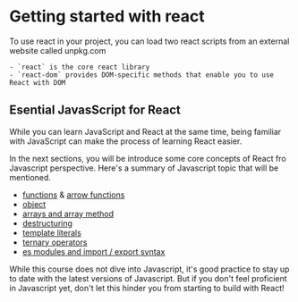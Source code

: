 # Getting started with react

To use react in your project, you can load two react scripts from an external website called unpkg.com

    - `react` is the core react library
    - `react-dom` provides DOM-specific methods that enable you to use React with DOM

## Esential JavasScript for React
While you can learn JavaScript and React at the same time, being familiar with JavaScript can make the process of learning React easier.

In the next sections, you will be introduce some core concepts of React fro Javascript perspective. Here's a summary of Javascript topic that will be mentioned.

- [functions](https://developer.mozilla.org/en-US/docs/Web/JavaScript/Guide/Functions) & [arrow functions](https://developer.mozilla.org/en-US/docs/Web/JavaScript/Reference/Functions/Arrow_functions)
- [object](https://developer.mozilla.org/en-US/docs/Web/JavaScript/Reference/Global_Objects/Object)
- [arrays and array method](https://developer.mozilla.org/en-US/docs/Web/JavaScript/Reference/Global_Objects/Array)
- [destructuring](https://developer.mozilla.org/en-US/docs/Web/JavaScript/Reference/Operators/Destructuring_assignment)
- [template literals](https://developer.mozilla.org/en-US/docs/Web/JavaScript/Reference/Template_literals)
- [ternary operators](https://developer.mozilla.org/en-US/docs/Web/JavaScript/Reference/Operators/Conditional_Operator)
- [es modules and import / export syntax](https://developer.mozilla.org/en-US/docs/Web/JavaScript/Guide/Modules)

While this course does not dive into Javascript, it's good practice to stay up to date with the latest versions of Javascript. But if you don't feel proficient in Javascript yet, don't let this hinder you from starting to build with React!
